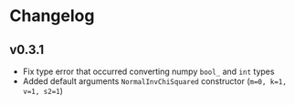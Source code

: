 # Changelog

## v0.3.1
- Fix type error that occurred converting numpy `bool_` and `int` types
- Added default arguments `NormalInvChiSquared` constructor (`m=0, k=1, v=1, s2=1`)
